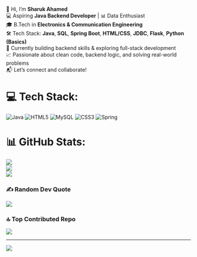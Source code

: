 👋 Hi, I’m **Sharuk Ahamed**  
💻 Aspiring **Java Backend Developer** | 📊 Data Enthusiast  
🎓 B.Tech in **Electronics & Communication Engineering**  
🛠️ Tech Stack: **Java**, **SQL**, **Spring Boot**, **HTML/CSS**, **JDBC**, **Flask**, **Python (Basics)**  
🌱 Currently building backend skills & exploring full-stack development  
📈 Passionate about clean code, backend logic, and solving real-world problems  
📬 Let’s connect and collaborate!


# 💻 Tech Stack:
![Java](https://img.shields.io/badge/java-%23ED8B00.svg?style=flat&logo=openjdk&logoColor=white) ![HTML5](https://img.shields.io/badge/html5-%23E34F26.svg?style=flat&logo=html5&logoColor=white) ![MySQL](https://img.shields.io/badge/mysql-4479A1.svg?style=flat&logo=mysql&logoColor=white) ![CSS3](https://img.shields.io/badge/css3-%231572B6.svg?style=flat&logo=css3&logoColor=white) ![Spring](https://img.shields.io/badge/spring-%236DB33F.svg?style=flat&logo=spring&logoColor=white)
# 📊 GitHub Stats:
![](https://github-readme-stats.vercel.app/api?username=Sharuk19&theme=dark&hide_border=false&include_all_commits=false&count_private=false)<br/>
![](https://nirzak-streak-stats.vercel.app/?user=Sharuk19&theme=dark&hide_border=false)<br/>
![](https://github-readme-stats.vercel.app/api/top-langs/?username=Sharuk19&theme=dark&hide_border=false&include_all_commits=false&count_private=false&layout=compact)

### ✍️ Random Dev Quote
![](https://quotes-github-readme.vercel.app/api?type=horizontal&theme=radical)

### 🔝 Top Contributed Repo
![](https://github-contributor-stats.vercel.app/api?username=Sharuk19&limit=5&theme=dark&combine_all_yearly_contributions=true)

---
[![](https://visitcount.itsvg.in/api?id=Sharuk19&icon=0&color=0)](https://visitcount.itsvg.in)

<!-- Proudly created with GPRM ( https://gprm.itsvg.in ) -->
